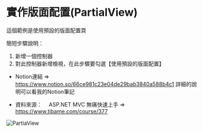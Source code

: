 # 實作版面配置(PartialView)

這個範例是使用預設的版面配置頁

簡短步驟說明：
1. 新增一個控制器
2. 對此控制器新增檢視，在此步驟要勾選【使用預設的版面配置】

* Notion連結 => https://www.notion.so/66ce981c23e04de29bab3840a588b4c1
詳細的說明可以看我的Notion筆記

* 資料來源：
　ASP.NET MVC 無痛快速上手 => https://www.tibame.com/course/377

![PartiaView](https://user-images.githubusercontent.com/30917086/123770849-3310da00-d8fd-11eb-9948-3e00478a1210.JPG)
